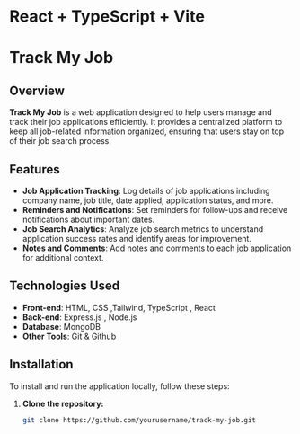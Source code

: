 # React + TypeScript + Vite

# Track My Job

## Overview

**Track My Job** is a web application designed to help users manage and track their job applications efficiently. It provides a centralized platform to keep all job-related information organized, ensuring that users stay on top of their job search process.

## Features

- **Job Application Tracking**: Log details of job applications including company name, job title, date applied, application status, and more.
- **Reminders and Notifications**: Set reminders for follow-ups and receive notifications about important dates.
- **Job Search Analytics**: Analyze job search metrics to understand application success rates and identify areas for improvement.
- **Notes and Comments**: Add notes and comments to each job application for additional context.

## Technologies Used

- **Front-end**: HTML, CSS ,Tailwind, TypeScript , React
- **Back-end**: Express.js , Node.js
- **Database**: MongoDB
- **Other Tools**: Git & Github

## Installation

To install and run the application locally, follow these steps:

1. **Clone the repository:**

   ```sh
   git clone https://github.com/yourusername/track-my-job.git
